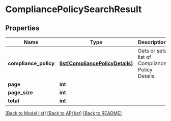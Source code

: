 # CompliancePolicySearchResult

## Properties
Name | Type | Description | Notes
------------ | ------------- | ------------- | -------------
**compliance_policy** | [**list[CompliancePolicyDetails]**](CompliancePolicyDetails.md) | Gets or sets list of Compliance Policy Details. | [optional] 
**page** | **int** |  | [optional] 
**page_size** | **int** |  | [optional] 
**total** | **int** |  | [optional] 

[[Back to Model list]](../README.md#documentation-for-models) [[Back to API list]](../README.md#documentation-for-api-endpoints) [[Back to README]](../README.md)


